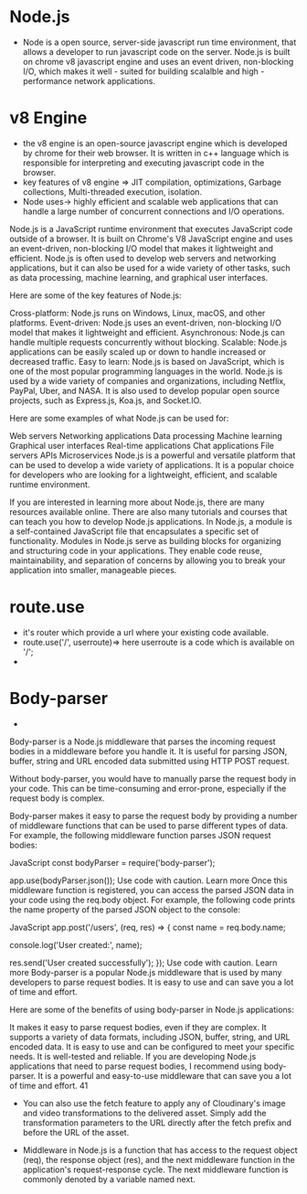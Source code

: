 # Node.js
- Node is a open source, server-side javascript run time environment, that allows a developer to run javascript code on the server. Node.js is built on chrome v8 javascript engine and uses an event driven, non-blocking I/O, which makes it well - suited  for building scalalble and high -performance network applications. 
# v8 Engine 
- the v8 engine is an open-source javascript engine which is developed by chrome for their web browser. It is written in c++ language which is responsible for interpreting and executing javascript code in the browser.
- key features of v8 engine => JIT compilation, optimizations, Garbage collections, Multi-threaded execution, isolation.
- Node uses-> highly efficient and scalable web applications that can handle a large number of concurrent connections and I/O operations.


Node.js is a JavaScript runtime environment that executes JavaScript code outside of a browser. It is built on Chrome's V8 JavaScript engine and uses an event-driven, non-blocking I/O model that makes it lightweight and efficient. Node.js is often used to develop web servers and networking applications, but it can also be used for a wide variety of other tasks, such as data processing, machine learning, and graphical user interfaces.

Here are some of the key features of Node.js:

Cross-platform: Node.js runs on Windows, Linux, macOS, and other platforms.
Event-driven: Node.js uses an event-driven, non-blocking I/O model that makes it lightweight and efficient.
Asynchronous: Node.js can handle multiple requests concurrently without blocking.
Scalable: Node.js applications can be easily scaled up or down to handle increased or decreased traffic.
Easy to learn: Node.js is based on JavaScript, which is one of the most popular programming languages in the world.
Node.js is used by a wide variety of companies and organizations, including Netflix, PayPal, Uber, and NASA. It is also used to develop popular open source projects, such as Express.js, Koa.js, and Socket.IO.

Here are some examples of what Node.js can be used for:

Web servers
Networking applications
Data processing
Machine learning
Graphical user interfaces
Real-time applications
Chat applications
File servers
APIs
Microservices
Node.js is a powerful and versatile platform that can be used to develop a wide variety of applications. It is a popular choice for developers who are looking for a lightweight, efficient, and scalable runtime environment.

If you are interested in learning more about Node.js, there are many resources available online. There are also many tutorials and courses that can teach you how to develop Node.js applications.
In Node.js, a module is a self-contained JavaScript file that encapsulates a specific set of functionality. Modules in Node.js serve as building blocks for organizing and structuring code in your applications. They enable code reuse, maintainability, and separation of concerns by allowing you to break your application into smaller, manageable pieces.

# route.use
- it's router which provide a url where your existing code available.
- route.use('/', userroute)=> here userroute is a code which is available on '/';
- 
 # Body-parser
 - 
Body-parser is a Node.js middleware that parses the incoming request bodies in a middleware before you handle it. It is useful for parsing JSON, buffer, string and URL encoded data submitted using HTTP POST request.

Without body-parser, you would have to manually parse the request body in your code. This can be time-consuming and error-prone, especially if the request body is complex.

Body-parser makes it easy to parse the request body by providing a number of middleware functions that can be used to parse different types of data. For example, the following middleware function parses JSON request bodies:

JavaScript
const bodyParser = require('body-parser');

app.use(bodyParser.json());
Use code with caution. Learn more
Once this middleware function is registered, you can access the parsed JSON data in your code using the req.body object. For example, the following code prints the name property of the parsed JSON object to the console:

JavaScript
app.post('/users', (req, res) => {
  const name = req.body.name;

  console.log('User created:', name);

  res.send('User created successfully');
});
Use code with caution. Learn more
Body-parser is a popular Node.js middleware that is used by many developers to parse request bodies. It is easy to use and can save you a lot of time and effort.

Here are some of the benefits of using body-parser in Node.js applications:

It makes it easy to parse request bodies, even if they are complex.
It supports a variety of data formats, including JSON, buffer, string, and URL encoded data.
It is easy to use and can be configured to meet your specific needs.
It is well-tested and reliable.
If you are developing Node.js applications that need to parse request bodies, I recommend using body-parser. It is a powerful and easy-to-use middleware that can save you a lot of time and effort.
41

- You can also use the fetch feature to apply any of Cloudinary's image and video transformations to the delivered asset. Simply add the transformation parameters to the URL directly after the fetch prefix and before the URL of the asset.

- Middleware in Node.js is a function that has access to the request object (req), the response object (res), and the next middleware function in the application's request-response cycle. The next middleware function is commonly denoted by a variable named next.